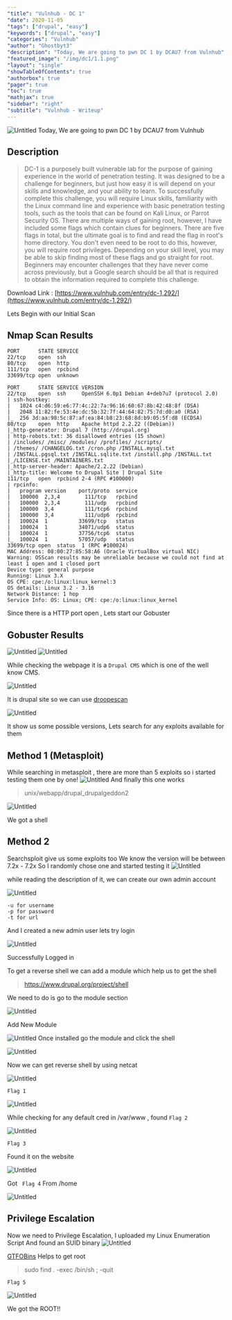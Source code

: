 ```yaml
---
"title": "Vulnhub - DC 1"
"date": 2020-11-05
"tags": ["drupal", "easy"]
"keywords": ["drupal", "easy"]
"categories": "Vulnhub"
"author": "Ghostbyt3"
"description": "Today, We are going to pwn DC 1 by DCAU7 from Vulnhub"
"featured_image": "/img/dc1/1.1.png"
"layout": "single"
"showTableOfContents": true
"authorbox": true
"pager": true
"toc": true
"mathjax": true
"sidebar": "right"
"subtitle": "Vulnhub - Writeup"
---
```



![Untitled](/img/dc1/1.1.png)
Today, We are going to pwn DC 1 by DCAU7 from Vulnhub

## Description

> DC-1 is a purposely built vulnerable lab for the purpose of gaining experience in the world of penetration testing.
It was designed to be a challenge for beginners, but just how easy it  is will depend on your skills and knowledge, and your ability to learn.
To successfully complete this challenge, you will require Linux  skills, familiarity with the Linux command line and experience with  basic penetration testing tools, such as the tools that can be found on  Kali Linux, or Parrot Security OS.
There are multiple ways of gaining root, however, I have included some flags which contain clues for beginners.
There are five flags in total, but the ultimate goal is to find and  read the flag in root's home directory. You don't even need to be root  to do this, however, you will require root privileges.
Depending on your skill level, you may be able to skip finding most of these flags and go straight for root.
Beginners may encounter challenges that they have never come across  previously, but a Google search should be all that is required to obtain  the information required to complete this challenge.

Download Link : [https://www.vulnhub.com/entry/dc-1,292/](https://www.vulnhub.com/entry/dc-1,292/)


Lets Begin with our Initial Scan

## Nmap Scan Results
```
PORT      STATE SERVICE
22/tcp    open  ssh
80/tcp    open  http
111/tcp   open  rpcbind
33699/tcp open  unknown
```

```
PORT      STATE SERVICE VERSION
22/tcp    open  ssh     OpenSSH 6.0p1 Debian 4+deb7u7 (protocol 2.0)
| ssh-hostkey: 
|   1024 c4:d6:59:e6:77:4c:22:7a:96:16:60:67:8b:42:48:8f (DSA)
|   2048 11:82:fe:53:4e:dc:5b:32:7f:44:64:82:75:7d:d0:a0 (RSA)
|_  256 3d:aa:98:5c:87:af:ea:84:b8:23:68:8d:b9:05:5f:d8 (ECDSA)
80/tcp    open  http    Apache httpd 2.2.22 ((Debian))
|_http-generator: Drupal 7 (http://drupal.org)
| http-robots.txt: 36 disallowed entries (15 shown)
| /includes/ /misc/ /modules/ /profiles/ /scripts/ 
| /themes/ /CHANGELOG.txt /cron.php /INSTALL.mysql.txt 
| /INSTALL.pgsql.txt /INSTALL.sqlite.txt /install.php /INSTALL.txt 
|_/LICENSE.txt /MAINTAINERS.txt
|_http-server-header: Apache/2.2.22 (Debian)
|_http-title: Welcome to Drupal Site | Drupal Site
111/tcp   open  rpcbind 2-4 (RPC #100000)
| rpcinfo: 
|   program version    port/proto  service
|   100000  2,3,4        111/tcp   rpcbind
|   100000  2,3,4        111/udp   rpcbind
|   100000  3,4          111/tcp6  rpcbind
|   100000  3,4          111/udp6  rpcbind
|   100024  1          33699/tcp   status
|   100024  1          34071/udp6  status
|   100024  1          37756/tcp6  status
|_  100024  1          57057/udp   status
33699/tcp open  status  1 (RPC #100024)
MAC Address: 08:00:27:85:58:A6 (Oracle VirtualBox virtual NIC)
Warning: OSScan results may be unreliable because we could not find at least 1 open and 1 closed port
Device type: general purpose
Running: Linux 3.X
OS CPE: cpe:/o:linux:linux_kernel:3
OS details: Linux 3.2 - 3.16
Network Distance: 1 hop
Service Info: OS: Linux; CPE: cpe:/o:linux:linux_kernel
```
Since there is a HTTP port open , Lets start our Gobuster

## Gobuster Results

![Untitled](/img/dc1/1.png)
![Untitled](/img/dc1/2.png)

While checking the webpage it is a ``Drupal CMS`` which is one of the well know CMS.

![Untitled](/img/dc1/3.png)

It is drupal site so we can use [droopescan](https://github.com/droope/droopescan)

![Untitled](/img/dc1/4.png)

It show us some possible versions, Lets search for any exploits available for them

## Method 1 (Metasploit)

While searching in metasploit , there are more than 5 exploits so i started testing them one by one!
![Untitled](/img/dc1/5.png)
And finally this one works

> unix/webapp/drupal_drupalgeddon2

![Untitled](/img/dc1/6.png)

We got a shell

## Method 2 

Searchsploit give us some exploits too
We know the version will be between 7.2x - 7.2x
So I randomly chose one and started testing it
![Untitled](/img/dc1/7.png)

while reading the description of it, we can create our own admin account

![Untitled](/img/dc1/8.png)

```
-u for username
-p for password
-t for url 
```

And I created a new admin user lets try login

![Untitled](/img/dc1/9.png)

Successfully Logged in

To get a reverse shell we can add a module which help us to get the shell
>https://www.drupal.org/project/shell

We need to do is go to the module section

![Untitled](/img/dc1/10.png)

Add New Module

![Untitled](/img/dc1/11.png)
Once installed go the module and click the shell


![Untitled](/img/dc1/12.png)

Now we can get reverse shell by using netcat 

![Untitled](/img/dc1/13.png)

```Flag 1 ```

![Untitled](/img/dc1/14.png)

While checking for any default cred in /var/www , found ```Flag 2```

![Untitled](/img/dc1/15.png)

```Flag 3 ```

Found it on the website 

![Untitled](/img/dc1/16.png)

Got ``` Flag 4``` From /home

![Untitled](/img/dc1/17.png)

## Privilege Escalation

Now we need to Privilege Escalation, I uploaded my Linux Enumeration Script
And found an SUID binary
![Untitled](/img/dc1/18.png)

[GTFOBins](https://gtfobins.github.io/gtfobins/find/) Helps to get root

>sudo find . -exec /bin/sh \; -quit

```Flag 5 ```

![Untitled](/img/dc1/19.png)

We got the ROOT!!




